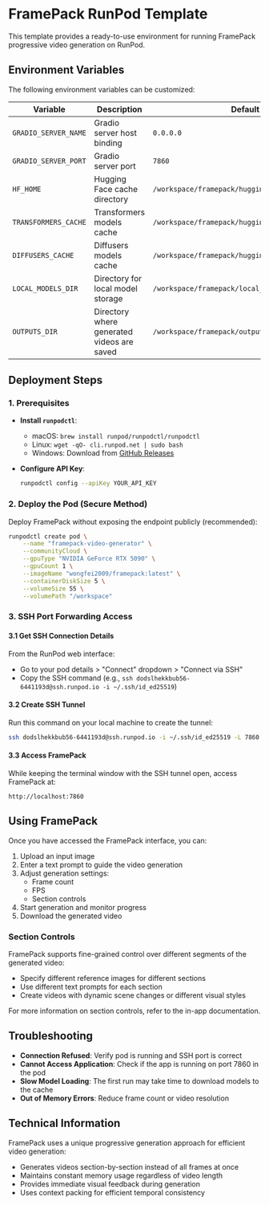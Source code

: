 # FramePack RunPod Template

This template provides a ready-to-use environment for running FramePack progressive video generation on RunPod.

## Environment Variables

The following environment variables can be customized:

| Variable | Description | Default Value |
|----------|-------------|---------------|
| `GRADIO_SERVER_NAME` | Gradio server host binding | `0.0.0.0` |
| `GRADIO_SERVER_PORT` | Gradio server port | `7860` |
| `HF_HOME` | Hugging Face cache directory | `/workspace/framepack/huggingface_cache/huggingface` |
| `TRANSFORMERS_CACHE` | Transformers models cache | `/workspace/framepack/huggingface_cache/transformers` |
| `DIFFUSERS_CACHE` | Diffusers models cache | `/workspace/framepack/huggingface_cache/diffusers` |
| `LOCAL_MODELS_DIR` | Directory for local model storage | `/workspace/framepack/local_models` |
| `OUTPUTS_DIR` | Directory where generated videos are saved | `/workspace/framepack/outputs` |

## Deployment Steps

### 1. Prerequisites

- **Install `runpodctl`**:
  - macOS: `brew install runpod/runpodctl/runpodctl`
  - Linux: `wget -qO- cli.runpod.net | sudo bash`
  - Windows: Download from [GitHub Releases](https://github.com/runpod/runpodctl/releases)

- **Configure API Key**:
  ```bash
  runpodctl config --apiKey YOUR_API_KEY
  ```

### 2. Deploy the Pod (Secure Method)

Deploy FramePack without exposing the endpoint publicly (recommended):

```bash
runpodctl create pod \
    --name "framepack-video-generator" \
    --communityCloud \
    --gpuType "NVIDIA GeForce RTX 5090" \
    --gpuCount 1 \
    --imageName "wongfei2009/framepack:latest" \
    --containerDiskSize 5 \
    --volumeSize 55 \
    --volumePath "/workspace"
```

### 3. SSH Port Forwarding Access

#### 3.1 Get SSH Connection Details

From the RunPod web interface:
- Go to your pod details > "Connect" dropdown > "Connect via SSH"
- Copy the SSH command (e.g., `ssh dodslhekkbub56-6441193d@ssh.runpod.io -i ~/.ssh/id_ed25519`)

#### 3.2 Create SSH Tunnel

Run this command on your local machine to create the tunnel:

```bash
ssh dodslhekkbub56-6441193d@ssh.runpod.io -i ~/.ssh/id_ed25519 -L 7860:localhost:7860
```

#### 3.3 Access FramePack

While keeping the terminal window with the SSH tunnel open, access FramePack at:

```
http://localhost:7860
```

## Using FramePack

Once you have accessed the FramePack interface, you can:

1. Upload an input image
2. Enter a text prompt to guide the video generation
3. Adjust generation settings:
   - Frame count
   - FPS
   - Section controls
4. Start generation and monitor progress
5. Download the generated video

### Section Controls

FramePack supports fine-grained control over different segments of the generated video:

- Specify different reference images for different sections
- Use different text prompts for each section
- Create videos with dynamic scene changes or different visual styles

For more information on section controls, refer to the in-app documentation.

## Troubleshooting

- **Connection Refused**: Verify pod is running and SSH port is correct
- **Cannot Access Application**: Check if the app is running on port 7860 in the pod
- **Slow Model Loading**: The first run may take time to download models to the cache
- **Out of Memory Errors**: Reduce frame count or video resolution

## Technical Information

FramePack uses a unique progressive generation approach for efficient video generation:

- Generates videos section-by-section instead of all frames at once
- Maintains constant memory usage regardless of video length
- Provides immediate visual feedback during generation
- Uses context packing for efficient temporal consistency
